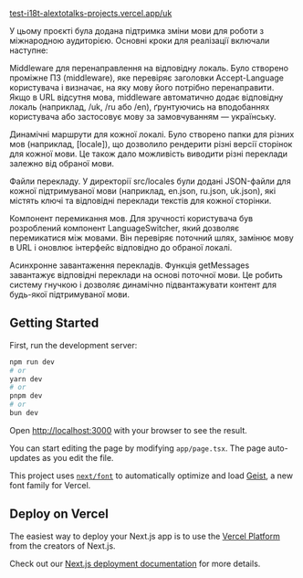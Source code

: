 <a href="https://test-i18-3d2lo0hat-alextotalks-projects.vercel.app/uk"> test-i18t-alextotalks-projects.vercel.app/uk</a>


У цьому проєкті була додана підтримка зміни мови для роботи з міжнародною аудиторією. Основні кроки для реалізації включали наступне:

Middleware для перенаправлення на відповідну локаль. Було створено проміжне ПЗ (middleware), яке перевіряє заголовки Accept-Language користувача і визначає, на яку мову його потрібно перенаправити. Якщо в URL відсутня мова, middleware автоматично додає відповідну локаль (наприклад, /uk, /ru або /en), ґрунтуючись на вподобаннях користувача або застосовує мову за замовчуванням — українську.

Динамічні маршрути для кожної локалі. Було створено папки для різних мов (наприклад, [locale]), що дозволило рендерити різні версії сторінок для кожної мови. Це також дало можливість виводити різні переклади залежно від обраної мови.

Файли перекладу. У директорії src/locales були додані JSON-файли для кожної підтримуваної мови (наприклад, en.json, ru.json, uk.json), які містять ключі та відповідні переклади текстів для кожної сторінки.

Компонент перемикання мов. Для зручності користувача був розроблений компонент LanguageSwitcher, який дозволяє перемикатися між мовами. Він перевіряє поточний шлях, замінює мову в URL і оновлює інтерфейс відповідно до обраної локалі.

Асинхронне завантаження перекладів. Функція getMessages завантажує відповідні переклади на основі поточної мови. Це робить систему гнучкою і дозволяє динамічно підвантажувати контент для будь-якої підтримуваної мови.

## Getting Started

First, run the development server:

```bash
npm run dev
# or
yarn dev
# or
pnpm dev
# or
bun dev
```

Open [http://localhost:3000](http://localhost:3000) with your browser to see the result.

You can start editing the page by modifying `app/page.tsx`. The page auto-updates as you edit the file.

This project uses [`next/font`](https://nextjs.org/docs/app/building-your-application/optimizing/fonts) to automatically optimize and load [Geist](https://vercel.com/font), a new font family for Vercel.

 
## Deploy on Vercel

The easiest way to deploy your Next.js app is to use the [Vercel Platform](https://vercel.com/new?utm_medium=default-template&filter=next.js&utm_source=create-next-app&utm_campaign=create-next-app-readme) from the creators of Next.js.

Check out our [Next.js deployment documentation](https://nextjs.org/docs/app/building-your-application/deploying) for more details.
